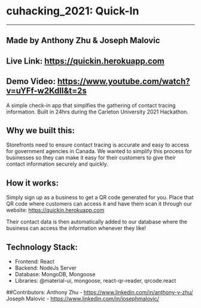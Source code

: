 # cuhacking_2021: Quick-In 
<hr />
<h2>Made by Anthony Zhu & Joseph Malovic</h2>

## Live Link: https://quickin.herokuapp.com
## Demo Video: https://www.youtube.com/watch?v=uYFf-w2KdII&t=2s

A simple check-in app that simplfies the gathering of contact tracing information. 
Built in 24hrs during the Carleton University 2021 Hackathon. 

## Why we built this: 

Storefronts need to ensure contact tracing is accurate and easy to access for government agencies in Canada. We wanted to simplify this process for businesses
so they can make it easy for their customers to give their contact information securely and quickly. 

## How it works: 

Simply sign up as a business to get a QR code generated for you. Place that QR code where customers can access it and have them scan it through our website:
https://quickin.herokuapp.com

Their contact data is then automatically added to our database where the business can access the information whenever they like! 


## Technology Stack:

* Frontend: React
* Backend: NodeJs Server
* Database: MongoDB, Mongoose
* Libraries: @material-ui, mongoose, react-qr-reader, qrcode.react

##Contributors:
Anthony Zhu - https://www.linkedin.com/in/anthony-y-zhu/
Joseph Malovic - https://www.linkedin.com/in/josephmalovic/
